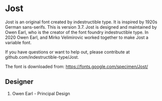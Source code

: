 # Jost

Jost is an original font created by indestructible type. It is inspired by 1920s
German sans-serifs. This is version 3.7. Jost is designed and maintained by
Owen Earl, who is the creator of the font foundry indestructible type. In 2020
Owen Earl, and Mirko Velimirovic worked together to make Jost a variable font.

If you have questions or want to help out, please contribute at
github.com/indestructible-type/Jost.


The font is downloaded from:
https://fonts.google.com/specimen/Jost/




## Designer
1. Owen Earl - Principal Design

